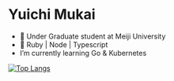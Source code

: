 # Yuichi Mukai

- 📝 Under Graduate student at Meiji University
- 🌚 Ruby | Node | Typescript
- I’m currently learning Go & Kubernetes


[![Top Langs](https://github-readme-stats.vercel.app/api/top-langs/?username=yuichimukai&layout=compact&theme=dark
)](https://github.com/anuraghazra/github-readme-stats)
